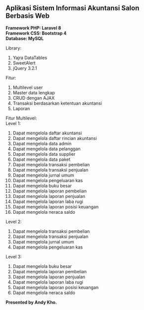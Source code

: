 ## Aplikasi Sistem Informasi Akuntansi Salon Berbasis Web

**Framework PHP: Laravel 8**<br>
**Framework CSS: Bootstrap 4**<br>
**Database: MySQL**

Library:
1. Yajra DataTables
2. SweetAlert
3. jQuery 3.2.1

Fitur:
1. Multilevel user
2. Master data lengkap
3. CRUD dengan AJAX
4. Transaksi berdasarkan ketentuan akuntansi
5. Laporan

Fitur Multilevel:<br>
Level 1:
1. Dapat mengelola daftar akuntansi
2. Dapat mengelola daftar rincian akuntansi
3. Dapat mengelola data admin
4. Dapat mengelola data pelanggan
5. Dapat mengelola data supplier
6. Dapat mengelola data paket
7. Dapat mengelola transaksi pembelian
8. Dapat mengelola transaksi penjualan
9. Dapat mengelola jurnal umum
10. Dapat mengelola pengeluaran kas
11. Dapat mengelola buku besar
12. Dapat mengelola laporan pembelian
13. Dapat mengelola laporan penjualan
14. Dapat mengelola laporan laba rugi
15. Dapat mengelola laporan posisi keuangan
16. Dapat mengelola neraca saldo

Level 2:
1. Dapat mengelola transaksi pembelian
2. Dapat mengelola transaksi penjualan
3. Dapat mengelola jurnal umum
4. Dapat mengelola pengeluaran kas

Level 3:
1. Dapat mengelola buku besar
2. Dapat mengelola laporan pembelian
3. Dapat mengelola laporan penjualan
4. Dapat mengelola laporan laba rugi
5. Dapat mengelola laporan posisi keuangan
6. Dapat mengelola neraca saldo

**Presented by Andy Kho.**
